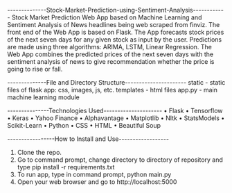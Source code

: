 --------------Stock-Market-Prediction-using-Sentiment-Analysis------------
Stock Market Prediction Web App based on Machine Learning and Sentiment Analysis of News headlines being web scraped from finviz. The front end of the Web App is based on Flask. 
The App forecasts stock prices of the next seven days for any given stock as input by the user. Predictions are made using three algorithms: ARIMA, LSTM, Linear Regression. The Web 
App combines the predicted prices of the next seven days with the sentiment analysis of news to give recommendation whether the price is going to rise or fall.


--------------File and Directory Structure----------------------
static - static files of flask app: css, images, js, etc.
templates - html files
app.py - main machine learning module


---------------Technologies Used---------------------
•	Flask
•	Tensorflow
•	Keras
•	Yahoo Finance
•	Alphavantage
•	Matplotlib
•	Nltk
•	StatsModels
•	Scikit-Learn
•	Python
•	CSS
•	HTML
•	Beautiful Soup


-----------------How to Install and Use------------------
1.	Clone the repo. 
2.	Go to command prompt, change directory to directory of repository and type pip install -r requirements.txt
3.	To run app, type in command prompt, python main.py
4.	Open your web browser and go to http://localhost:5000

